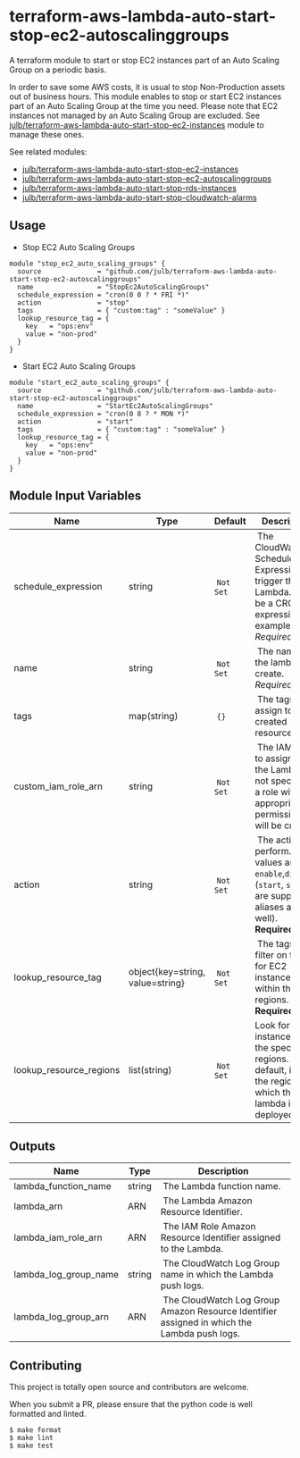 # terraform-aws-lambda-auto-start-stop-ec2-autoscalinggroups

A terraform module to start or stop EC2 instances part of an Auto Scaling Group on a periodic basis.

In order to save some AWS costs, it is usual to stop Non-Production assets out of business hours.
This module enables to stop or start EC2 instances part of an Auto Scaling Group at the time you need.
Please note that EC2 instances not managed by an Auto Scaling Group are excluded. See [julb/terraform-aws-lambda-auto-start-stop-ec2-instances](https://github.com/julb/terraform-aws-lambda-auto-start-stop-ec2-instances) module to manage these ones.

See related modules:

- [julb/terraform-aws-lambda-auto-start-stop-ec2-instances](https://github.com/julb/terraform-aws-lambda-auto-start-stop-ec2-instances)
- [julb/terraform-aws-lambda-auto-start-stop-ec2-autoscalinggroups](https://github.com/julb/terraform-aws-lambda-auto-start-stop-ec2-autoscalinggroups)
- [julb/terraform-aws-lambda-auto-start-stop-rds-instances](https://github.com/julb/terraform-aws-lambda-auto-start-stop-rds-instances)
- [julb/terraform-aws-lambda-auto-start-stop-cloudwatch-alarms](https://github.com/julb/terraform-aws-lambda-auto-start-stop-cloudwatch-alarms)

## Usage

- Stop EC2 Auto Scaling Groups

```hcl
module "stop_ec2_auto_scaling_groups" {
  source              = "github.com/julb/terraform-aws-lambda-auto-start-stop-ec2-autoscalinggroups"
  name                = "StopEc2AutoScalingGroups"
  schedule_expression = "cron(0 0 ? * FRI *)"
  action              = "stop"
  tags                = { "custom:tag" : "someValue" }
  lookup_resource_tag = {
    key   = "ops:env"
    value = "non-prod"
  }
}
```

- Start EC2 Auto Scaling Groups

```hcl
module "start_ec2_auto_scaling_groups" {
  source              = "github.com/julb/terraform-aws-lambda-auto-start-stop-ec2-autoscalinggroups"
  name                = "StartEc2AutoScalingGroups"
  schedule_expression = "cron(0 8 ? * MON *)"
  action              = "start"
  tags                = { "custom:tag" : "someValue" }
  lookup_resource_tag = {
    key   = "ops:env"
    value = "non-prod"
  }
}
```

## Module Input Variables

| Name                    | Type                             | Default    | Description                                                                                                                 |
| ----------------------- | -------------------------------- | ---------- | --------------------------------------------------------------------------------------------------------------------------- |
| schedule_expression     | string                           |  `Not Set` |  The CloudWatch Schedule Expression to trigger the Lambda. Can be a CRON expression for example. _Required_.                |
| name                    | string                           |  `Not Set` |  The name of the lambda to create. _Required_.                                                                              |
| tags                    | map(string)                      |  `{}`      |  The tags to assign to the created resources.                                                                               |
| custom_iam_role_arn     | string                           |  `Not Set` |  The IAM role to assign to the Lambda. If not specified, a role with appropriate permissions will be created.               |
| action                  | string                           |  `Not Set` |  The action to perform. Valid values are `enable`,`disable`. (`start`, `stop` are supported aliases as well). **Required**. |
| lookup_resource_tag     | object{key=string, value=string} |  `Not Set` |  The tags to filter on to look for EC2 instances within the regions. **Required**.                                          |
| lookup_resource_regions | list(string)                     |  `Not Set` | Look for EC2 instances in the specified regions. By default, it uses the region in which the lambda is deployed.            |

## Outputs

| Name                  | Type   | Description                                                                                  |
| --------------------- | ------ | -------------------------------------------------------------------------------------------- |
| lambda_function_name  | string |  The Lambda function name.                                                                   |
| lambda_arn            | ARN    |  The Lambda Amazon Resource Identifier.                                                      |
| lambda_iam_role_arn   | ARN    |  The IAM Role Amazon Resource Identifier assigned to the Lambda.                             |
| lambda_log_group_name | string |  The CloudWatch Log Group name in which the Lambda push logs.                                |
| lambda_log_group_arn  | ARN    |  The CloudWatch Log Group Amazon Resource Identifier assigned in which the Lambda push logs. |

## Contributing

This project is totally open source and contributors are welcome.

When you submit a PR, please ensure that the python code is well formatted and linted.

```
$ make format
$ make lint
$ make test
```

